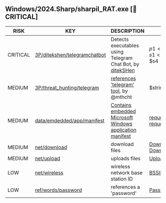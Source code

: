 ## Windows/2024.Sharp/sharpil_RAT.exe [🚨 CRITICAL]

|   RISK   |                                                                              KEY                                                                               |                                                                                  DESCRIPTION                                                                                   |                                                                                   EVIDENCE                                                                                   |
|----------|----------------------------------------------------------------------------------------------------------------------------------------------------------------|--------------------------------------------------------------------------------------------------------------------------------------------------------------------------------|------------------------------------------------------------------------------------------------------------------------------------------------------------------------------|
| CRITICAL | [3P/ditekshen/telegramchatbot](https://github.com/ditekshen/detection/blob/c37b067259715d4c93ac274a0830c54b355556a1/yara/indicator_suspicious.yar#L1291-L1306) | Detects executables using Telegram Chat Bot, by [ditekSHen](https://github.com/ditekshen/detection)                                                                            | $p1<br>$p2<br>$s1<br>$s2<br>$s4                                                                                                                                              |
| MEDIUM   | [3P/threat_hunting/telegram](https://github.com/chainguard-dev/bincapz/blob/main/rules/yara/threat_hunting/all.yara#telegram_greyware_tool_keyword)            | [references 'telegram' tool](https://github.com/mthcht/ThreatHunting-Keywords), by @mthcht                                                                                     | $string1_telegram_greyware_tool_keyword                                                                                                                                      |
| MEDIUM   | [data/emdedded/app/manifest](https://github.com/chainguard-dev/bincapz/blob/main/rules/data/emdedded-app-manifest.yara#app_manifest)                           | [Contains embedded Microsoft Windows application manifest](https://learn.microsoft.com/en-us/cpp/build/reference/manifestuac-embeds-uac-information-in-manifest?view=msvc-170) | [requestedExecutionLevel](https://github.com/search?q=requestedExecutionLevel&type=code)<br>[requestedPrivileges](https://github.com/search?q=requestedPrivileges&type=code) |
| MEDIUM   | [net/download](https://github.com/chainguard-dev/bincapz/blob/main/rules/net/download.yara#download)                                                           | download files                                                                                                                                                                 | [DownloadString](https://github.com/search?q=DownloadString&type=code)<br>[Downloads](https://github.com/search?q=Downloads&type=code)                                       |
| MEDIUM   | [net/upload](https://github.com/chainguard-dev/bincapz/blob/main/rules/net/upload.yara#upload)                                                                 | uploads files                                                                                                                                                                  | [UploadData](https://github.com/search?q=UploadData&type=code)                                                                                                               |
| LOW      | [net/wireless](https://github.com/chainguard-dev/bincapz/blob/main/rules/net/wireless.yara#bssid)                                                              | wireless network base station ID                                                                                                                                               | [BSSID](https://github.com/search?q=BSSID&type=code)                                                                                                                         |
| LOW      | [ref/words/password](https://github.com/chainguard-dev/bincapz/blob/main/rules/ref/words/password.yara#password)                                               | references a 'password'                                                                                                                                                        | [Passwords](https://github.com/search?q=Passwords&type=code)                                                                                                                 |


